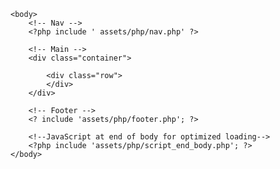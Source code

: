 <?php include 'assets/php/start.php' ?>

<!DOCTYPE html>

<html>
	<head>
	    <?php include 'assets/php/head.php'; ?>
	</head>

	<body>
		<!-- Nav -->
		<?php include ' assets/php/nav.php' ?>

		<!-- Main -->
		<div class="container">

			<div class="row">
			</div>
		</div>
		
		<!-- Footer -->
		<? include 'assets/php/footer.php'; ?>

		<!--JavaScript at end of body for optimized loading-->
		<?php include 'assets/php/script_end_body.php'; ?>
	</body>
</html>
        